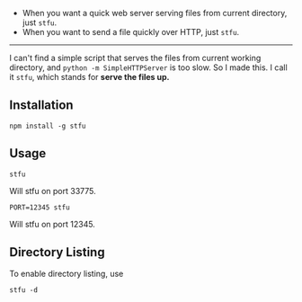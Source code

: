 
* When you want a quick web server serving files from current directory, just `stfu`.
* When you want to send a file quickly over HTTP, just `stfu`.

----

I can't find a simple script that serves the files from current working directory,
and `python -m SimpleHTTPServer` is too slow. So I made this. I call it `stfu`,
which stands for __serve the files up.__


Installation
------------

    npm install -g stfu

Usage
-----

    stfu

Will stfu on port 33775.

    PORT=12345 stfu

Will stfu on port 12345.


Directory Listing
-----------------

To enable directory listing, use

    stfu -d
